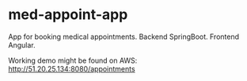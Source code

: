 # med-appoint-app
App for booking medical appointments. Backend SpringBoot. Frontend Angular.

Working demo might be found on AWS: http://51.20.25.134:8080/appointments
